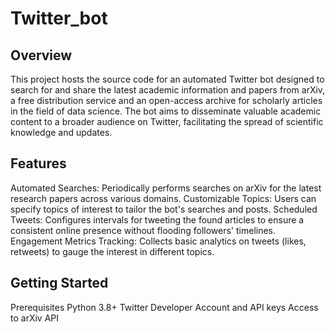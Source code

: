# Twitter_bot

## Overview
This project hosts the source code for an automated Twitter bot designed to search for and share the latest academic information and papers from arXiv, a free distribution service and an open-access archive for scholarly articles in the field of data science. The bot aims to disseminate valuable academic content to a broader audience on Twitter, facilitating the spread of scientific knowledge and updates.

## Features
Automated Searches: Periodically performs searches on arXiv for the latest research papers across various domains.
Customizable Topics: Users can specify topics of interest to tailor the bot's searches and posts.
Scheduled Tweets: Configures intervals for tweeting the found articles to ensure a consistent online presence without flooding followers' timelines.
Engagement Metrics Tracking: Collects basic analytics on tweets (likes, retweets) to gauge the interest in different topics.

## Getting Started
Prerequisites
Python 3.8+
Twitter Developer Account and API keys
Access to arXiv API
